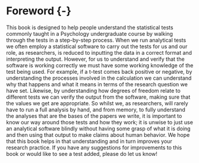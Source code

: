 # Foreword {-}

This book is designed to help people understand the statistical tests commonly taught in a Psychology undergraduate course by walking through the tests in a step-by-step process. When we run analytical tests we often employ a statistical software to carry out the tests for us and our role, as researchers, is reduced to inputting the data in a correct format and interpreting the output. However, for us to understand and verify that the software is working correctly we must have some working knowledge of the test being used. For example, if a t-test comes back positive or negative, by understanding the processes involved in the calculation we can understand why that happens and what it means in terms of the research question we have set. Likewise, by understanding how degrees of freedom relate to different tests we can verify the output from the software, making sure that the values we get are appropriate. So whilst we, as researchers, will rarely have to run a full analysis by hand, and from memory, to fully understand the analyses that are the bases of the papers we write, it is important to know our way around those tests and how they work; it is unwise to just use an analytical software blindly without having some grasp of what it is doing and then using that output to make claims about human behavior. We hope that this book helps in that understanding and in turn improves your research practice. If you have any suggestions for improvements to this book or would like to see a test added, please do let us know!


